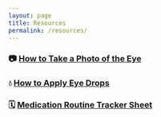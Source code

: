 ```yaml
---
layout: page
title: Resources
permalink: /resources/
---
```


### 📷 [How to Take a Photo of the Eye](/resources/photo.md)

### 💧 [How to Apply Eye Drops](/resources/eyedrops.md)

### 🗓️ [Medication Routine Tracker Sheet](/resources/medication-routine/)
